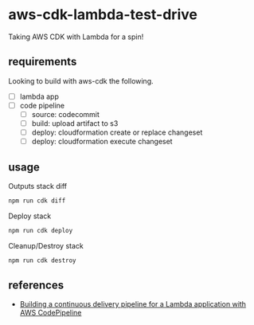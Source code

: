 # aws-cdk-lambda-test-drive

Taking AWS CDK with Lambda for a spin!

## requirements

Looking to build with aws-cdk the following.

-   [ ] lambda app
-   [ ] code pipeline
    -   [ ] source: codecommit
    -   [ ] build: upload artifact to s3
    -   [ ] deploy: cloudformation create or replace changeset
    -   [ ] deploy: cloudformation execute changeset

## usage

Outputs stack diff

```bash
npm run cdk diff
```

Deploy stack

```bash
npm run cdk deploy
```

Cleanup/Destroy stack

```bash
npm run cdk destroy
```

## references

-   [Building a continuous delivery pipeline for a Lambda application with AWS CodePipeline](https://docs.aws.amazon.com/lambda/latest/dg/build-pipeline.html)
